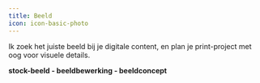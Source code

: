 ```yaml
---
title: Beeld
icon: icon-basic-photo
---
```


Ik zoek het juiste beeld bij je digitale content, en plan je print-project met oog voor visuele details.

**stock-beeld - beeldbewerking - beeldconcept**